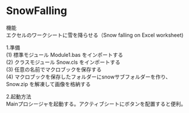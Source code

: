 # SnowFalling<br>

機能<br>
エクセルのワークシートに雪を降らせる（Snow falling on Excel worksheet)<br>

1.準備<br>
(1) 標準モジュール Module1.bas をインポートする<br>
(2) クラスモジュール Snow.cls をインポートする<br>
(3) 任意の名前でマクロブックを保存する<br>
(4) マクロブックを保存したフォルダーにsnowサブフォルダーを作り、Snow.zip を解凍して画像を格納する<br>

2.起動方法<br>
Mainプロシージャを起動する。アクティブシートにボタンを配置すると便利。<br>
